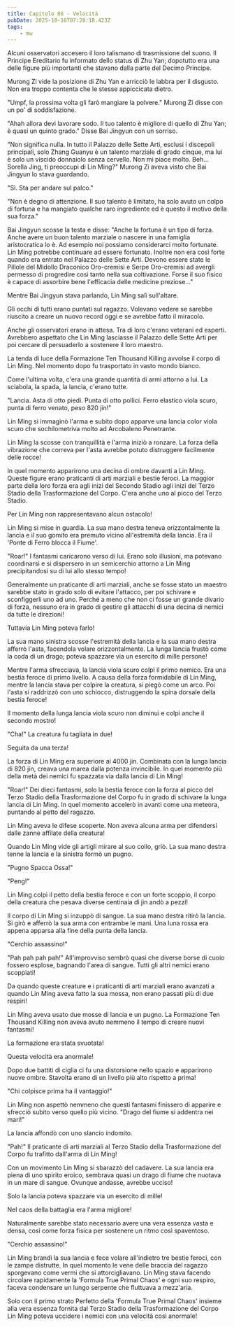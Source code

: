 ```yaml
---
title: Capitolo 86 - Velocità
pubDate: 2025-10-16T07:28:18.423Z
tags:
    - mw
---
```



Alcuni osservatori accesero il loro talismano di trasmissione del suono. Il Principe Ereditario fu informato dello status di Zhu Yan; dopotutto era una delle figure più importanti che stavano dalla parte del Decimo Principe.


Murong Zi vide la posizione di Zhu Yan e arricciò le labbra per il disgusto. Non era troppo contenta che le stesse appiccicata dietro.


"Umpf, la prossima volta gli farò mangiare la polvere." Murong Zi disse con un po' di soddisfazione.


"Ahah allora devi lavorare sodo. Il tuo talento è migliore di quello di Zhu Yan; è quasi un quinto grado." Disse Bai Jingyun con un sorriso.


"Non significa nulla. In tutto il Palazzo delle Sette Arti, esclusi i discepoli principali, solo Zhang Guanyu è un talento marziale di grado cinque, ma lui è solo un viscido donnaiolo senza cervello. Non mi piace molto. Beh... Sorella Jing, ti preoccupi di Lin Ming?" Murong Zi aveva visto che Bai Jingyun lo stava guardando.


"Sì. Sta per andare sul palco."


"Non è degno di attenzione. Il suo talento è limitato, ha solo avuto un colpo di fortuna e ha mangiato qualche raro ingrediente ed è questo il motivo della sua forza."


Bai Jingyun scosse la testa e disse: "Anche la fortuna è un tipo di forza.
Anche avere un buon talento marziale o nascere in una famiglia aristocratica lo è. Ad esempio noi possiamo considerarci molto fortunate. Lin Ming potrebbe continuare ad essere fortunato.
Inoltre non era così forte quando era entrato nel Palazzo delle Sette Arti. Devono essere state le Pillole del Midollo Draconico Oro-cremisi e Serpe Oro-cremisi ad avergli permesso di progredire così tanto nella sua coltivazione.
Forse il suo fisico è capace di assorbire bene l'efficacia delle medicine preziose..."


Mentre Bai Jingyun stava parlando, Lin Ming salì sull'altare.


Gli occhi di tutti erano puntati sul ragazzo. Volevano vedere se sarebbe riuscito a creare un nuovo record oggi e se avrebbe fatto il miracolo.


Anche gli osservatori erano in attesa. Tra di loro c'erano veterani ed esperti. Avrebbero aspettato che Lin Ming lasciasse il Palazzo delle Sette Arti per poi cercare di persuaderlo a sostenere il loro maestro.


La tenda di luce della Formazione Ten Thousand Killing avvolse il corpo di Lin Ming. Nel momento dopo fu trasportato in vasto mondo bianco.


Come l'ultima volta, c'era una grande quantità di armi attorno a lui. La sciabola, la spada, la lancia, c'erano tutte.


"Lancia. Asta di otto piedi. Punta di otto pollici. Ferro elastico viola scuro, punta di ferro venato, peso 820 jin!"


Lin Ming si immaginò l'arma e subito dopo apparve una lancia color viola scuro che sochilometriva molto ad Arcobaleno Penetrante.


Lin Ming la scosse con tranquillità e l'arma iniziò a ronzare. La forza della vibrazione che correva per l'asta avrebbe potuto distruggere facilmente delle rocce!


In quel momento apparirono una decina di ombre davanti a Lin Ming. Queste figure erano praticanti di arti marziali e bestie feroci.
La maggior parte della loro forza era agli inizi del Secondo Stadio agli inizi del Terzo Stadio della Trasformazione del Corpo. C'era anche uno al picco del Terzo Stadio.


Per Lin Ming non rappresentavano alcun ostacolo!


Lin Ming si mise in guardia. La sua mano destra teneva orizzontalmente la lancia e il suo gomito era premuto vicino all'estremità della lancia. Era il 'Ponte di Ferro blocca il Fiume'.


"Roar!" I fantasmi caricarono verso di lui. Erano solo illusioni, ma potevano coordinarsi e si dispersero in un semicerchio attorno a Lin Ming precipitandosi su di lui allo stesso tempo!


Generalmente un praticante di arti marziali, anche se fosse stato un maestro sarebbe stato in grado solo di evitare l'attacco, per poi schivare e sconfiggerli uno ad uno. Perché a meno che non ci fosse un grande divario di forza, nessuno era in grado di gestire gli attacchi di una decina di nemici da tutte le direzioni!


Tuttavia Lin Ming poteva farlo!


La sua mano sinistra scosse l'estremità della lancia e la sua mano destra afferrò l'asta, facendola volare orizzontalmente. La lunga lancia frustò come la coda di un drago; poteva spazzare via un esercito di mille persone!


Mentre l'arma sfrecciava, la lancia viola scuro colpì il primo nemico. Era una bestia feroce di primo livello. A causa della forza formidabile di Lin Ming, mentre la lancia stava per colpire la creatura, si piegò come un arco. Poi l'asta si raddrizzò con uno schiocco, distruggendo la spina dorsale della bestia feroce!


Il momento della lunga lancia viola scuro non diminuì e colpì anche il secondo mostro!


"Cha!" La creatura fu tagliata in due!


Seguita da una terza!


La forza di Lin Ming era superiore ai 4000 jin. Combinata con la lunga lancia di 820 jin, creava una marea dalla potenza invincibile. In quel momento più della metà dei nemici fu spazzata via dalla lancia di Lin Ming!


"Roar!" Dei dieci fantasmi, solo la bestia feroce con la forza al picco del Terzo Stadio della Trasformazione del Corpo fu in grado di schivare la lunga lancia di Lin Ming. In quel momento accelerò in avanti come una meteora, puntando al petto del ragazzo.


Lin Ming aveva le difese scoperte. Non aveva alcuna arma per difendersi dalle zanne affilate della creatura!


Quando Lin Ming vide gli artigli mirare al suo collo, griò. La sua mano destra tenne la lancia e la sinistra formò un pugno.


"Pugno Spacca Ossa!"


"Peng!"


Lin Ming colpì il petto della bestia feroce e con un forte scoppio, il corpo della creatura che pesava diverse centinaia di jin andò a pezzi!


Il corpo di Lin Ming si inzuppò di sangue. La sua mano destra ritirò la lancia. Si girò e afferrò la sua arma con entrambe le mani. Una luna rossa era appena apparsa alla fine della punta della lancia.


"Cerchio assassino!"


"Pah pah pah pah!" All'improvviso sembrò quasi che diverse borse di cuoio fossero esplose, bagnando l'area di sangue. Tutti gli altri nemici erano scoppiati!


Da quando queste creature e i praticanti di arti marziali erano avanzati a quando Lin Ming aveva fatto la sua mossa, non erano passati più di due respiri!


Lin Ming aveva usato due mosse di lancia e un pugno. La Formazione Ten Thousand Killing non aveva avuto nemmeno il tempo di creare nuovi fantasmi!


La formazione era stata svuotata!


Questa velocità era anormale!


Dopo due battiti di ciglia ci fu una distorsione nello spazio e apparirono nuove ombre. Stavolta erano di un livello più alto rispetto a prima!


"Chi colpisce prima ha il vantaggio!"


Lin Ming non aspettò nemmeno che questi fantasmi finissero di apparire e sfrecciò subito verso quello più vicino. "Drago del fiume si addentra nei mari!"


La lancia affondò con uno slancio indomito.


"Pah!" Il praticante di arti marziali al Terzo Stadio della Trasformazione del Corpo fu trafitto dall'arma di Lin Ming!


Con un movimento Lin Ming si sbarazzò del cadavere. La sua lancia era piena di uno spirito eroico, sembrava quasi un drago di fiume che nuotava in un mare di sangue. Ovunque andasse, avrebbe ucciso!


Solo la lancia poteva spazzare via un esercito di mille!


Nel caos della battaglia era l'arma migliore!


Naturalmente sarebbe stato necessario avere una vera essenza vasta e densa, così come forza fisica per sostenere un ritmo così spaventoso.


"Cerchio assassino!"


Lin Ming brandì la sua lancia e fece volare all'indietro tre bestie feroci, con le zampe distrutte. In quel momento le vene delle braccia del ragazzo sporgevano come vermi che si attorcigliavano. Lin Ming stava facendo circolare rapidamente la 'Formula True Primal Chaos' e ogni suo respiro, faceva condensare un lungo serpente che fluttuava a mezz'aria.


Solo con il primo strato Perfetto della 'Formula True Primal Chaos' insieme alla vera essenza fornita dal Terzo Stadio della Trasformazione del Corpo Lin Ming poteva uccidere i nemici con una velocità così anormale!
                                


                                



